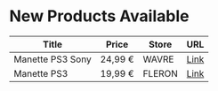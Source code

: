 # New Products Available

| Title | Price | Store | URL |
|---|---|---|---|
| Manette PS3 Sony | 24,99 € | WAVRE | [Link](https://www.cashconverters.be/fr/accessoires-jeux-video/856435-manette-ps3-sony.html) |
| Manette PS3 | 19,99 € | FLERON | [Link](https://www.cashconverters.be/fr/accessoires-jeux-video/856210-manette-ps3.html) |
